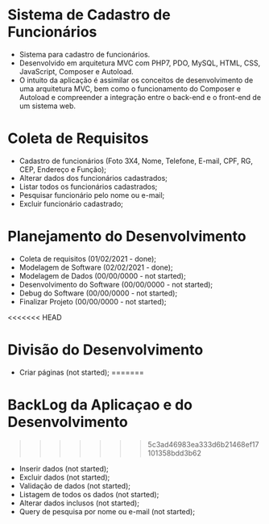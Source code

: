 # Sistema de Cadastro de Funcionários
- Sistema para cadastro de funcionários. 
- Desenvolvido em arquitetura MVC com PHP7, PDO, MySQL, HTML, CSS, JavaScript, Composer e Autoload. 
- O intuito da aplicação é assimilar os conceitos de desenvolvimento de uma arquitetura MVC, bem como o funcionamento do Composer e Autoload e compreender a integração entre o back-end e o front-end de um sistema web.

# Coleta de Requisitos
- Cadastro de funcionários (Foto 3X4, Nome, Telefone, E-mail, CPF, RG, CEP, Endereço e Função);
- Alterar dados dos funcionários cadastrados;
- Listar todos os funcionários cadastrados;
- Pesquisar funcionário pelo nome ou e-mail;
- Excluir funcionário cadastrado;

# Planejamento do Desenvolvimento
- Coleta de requisitos (01/02/2021 - done);
- Modelagem de Software (02/02/2021 - done);
- Modelagem de Dados (00/00/0000 - not started);
- Desenvolvimento do Software (00/00/0000 - not started);
- Debug do Software (00/00/0000 - not started);
- Finalizar Projeto (00/00/0000 - not started);

<<<<<<< HEAD
# Divisão do Desenvolvimento
- Criar páginas (not started);
=======
# BackLog da Aplicaçao e do Desenvolvimento
>>>>>>> 5c3ad46983ea333d6b21468ef17101358bdd3b62
- Inserir dados (not started);
- Excluir dados (not started);
- Validação de dados (not started);
- Listagem de todos os dados (not started);
- Alterar dados inclusos (not started);
- Query de pesquisa por nome ou e-mail (not started); 
